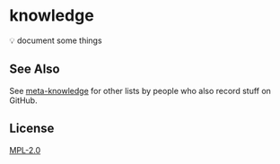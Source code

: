# knowledge

💡 document some things

## See Also

See [meta-knowledge](https://github.com/RichardLitt/meta-knowledge) for other
lists by people who also record stuff on GitHub.

## License

[MPL-2.0][mpl2]

[mpl2]: https://tldrlegal.com/license/mozilla-public-license-2.0-(mpl-2)
